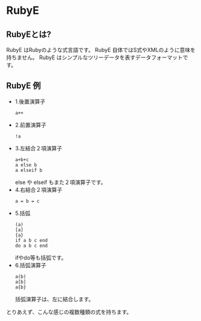 # RubyE

## RubyEとは?

RubyE はRubyのような式言語です。
RubyE 自体ではS式やXMLのように意味を持ちません。
RubyE はシンプルなツリーデータを表すデータフォーマットです。

## RubyE 例

- 1.後置演算子
    ```
    a++
    ```
- 2.前置演算子
    ```
    !a
    ```
- 3.左結合２項演算子
    ```
    a+b+c
    a else b
    a elseif b
    ```
    else や elseif もまた２項演算子です。
- 4.右結合２項演算子
    ```
    a = b = c
    ```
- 5.括弧
    ```
    (a)
    [a]
    {a}
    if a b c end
    do a b c end
    ```
    ifやdo等も括弧です。
- 6.括弧演算子
    ```
    a(b)
    a[b]
    a{b}
    ```
    括弧演算子は、左に結合します。

とりあえず、こんな感じの複数種類の式を持ちます。
